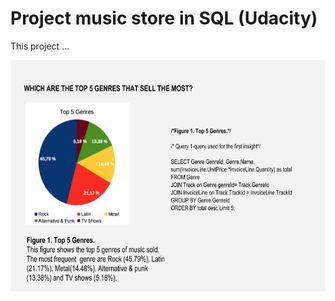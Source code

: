 # Project music store in SQL (Udacity)

This project ...


<img src="Example_query1.png" height="370px"/>
